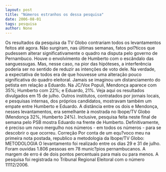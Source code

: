 ```yaml
---
layout: post
title: "Números estranhos os dessa pesquisa"
date: 2006-08-01
tags: pesquisa
author: None
---
```

Os resultados da pesquisa da TV Globo contrariam todos os levantamentos feitos até agora.
Não surgiram, nas últimas semanas, fatos pol?ticos que pudessem alterar significativamente o quadro na disputa pelo governo de Pernambuco.
Houve o envolvimento de Humberto com o escândalo das sanguessugas. Mas, nesse caso, na pior das hipóteses,&nbsp;a interferência poderia ser no sentido de reduzir as intenções de voto dele.
Na verdade, a&nbsp;expectativa de todos&nbsp;era de que houvesse uma alteração pouco significativa do quadro eleitoral. Jamais se&nbsp;imaginou um distanciamento do petista em relação a Eduardo.
Na&nbsp;JC/Vox Populi, Mendonça aparece com 35%; Humberto com 22%; e Eduardo, 21%. Veja aqui os resultados divulgados em 15 de julho.
Outros institutos, contratados por&nbsp;jornais locais, e pesquisas internas, dos próprios candidatos, mostravam também um empate entre Humberto e Eduardo. 
A distância entre os dois&nbsp;e Mendonça, nesses levantamentos, era&nbsp;semelhante à mostrada no Ibope/TV Globo (Mendonça 32%, Humberto 24%).
Inclusive, pesquisa feita neste final de semana pelo PSB mostra Eduardo na frente de Humberto.
Definitivamente, é preciso um novo mergulho nos números - em todos os números -&nbsp;para se descobrir o que ocorreu.
Correção
Por conta de um equ?voco meu na primeira nota postada, republico a metodologia da Ibope/TV Globo:
METODOLOGIA
O levantamento foi realizado entre os dias 29 e 31 de julho. Foram ouvidas 1.806 pessoas em 78 munic?pios pernambucanos. A margem de erro é de dois pontos percentuais para mais ou para menos. A pesquisa foi registrada no Tribunal Regional Eleitoral com o número 11112/2006. 